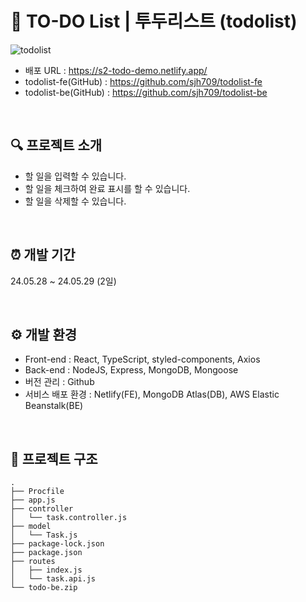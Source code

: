 # 📍 TO-DO List | 투두리스트 (todolist)

![todolist](https://github.com/sjh709/todolist-fe/assets/42454759/8e88b015-6b72-4d3b-ab89-6bf5b53c821f)

- 배포 URL : https://s2-todo-demo.netlify.app/
- todolist-fe(GitHub) : https://github.com/sjh709/todolist-fe
- todolist-be(GitHub) : https://github.com/sjh709/todolist-be

<br>

## 🔍 프로젝트 소개

- 할 일을 입력할 수 있습니다.
- 할 일을 체크하여 완료 표시를 할 수 있습니다.
- 할 일을 삭제할 수 있습니다.

<br>

## ⏰ 개발 기간
24.05.28 ~ 24.05.29 (2일)

<br>

## ⚙️ 개발 환경

- Front-end : React, TypeScript, styled-components, Axios
- Back-end : NodeJS, Express, MongoDB, Mongoose
- 버전 관리 : Github
- 서비스 배포 환경 : Netlify(FE), MongoDB Atlas(DB), AWS Elastic Beanstalk(BE)

<br>

## 📂 프로젝트 구조

```
.
├── Procfile
├── app.js
├── controller
│   └── task.controller.js
├── model
│   └── Task.js
├── package-lock.json
├── package.json
├── routes
│   ├── index.js
│   └── task.api.js
└── todo-be.zip
```

<br>
